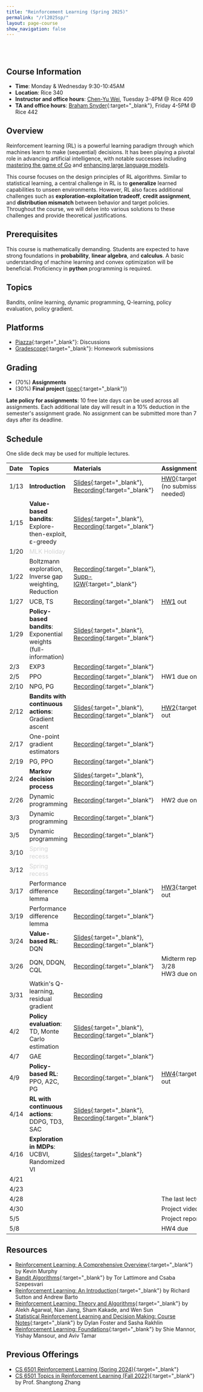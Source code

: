```yaml
---
title: "Reinforcement Learning (Spring 2025)"
permalink: "/rl2025sp/"
layout: page-course
show_navigation: false
---
```


<br/><br>

## Course Information
- **Time**: Monday & Wednesday 9:30-10:45AM  
- **Location**: Rice 340   
- **Instructor and office hours**: [Chen-Yu Wei](https://bahh723.github.io/), Tuesday 3-4PM @ Rice 409     
- **TA and office hours**: [Braham Snyder](https://www.braham.io/){:target="_blank"}, Friday 4-5PM @ Rice 442   


## Overview  
Reinforcement learning (RL) is a powerful learning paradigm through which machines learn to make (sequential) decisions. It has been playing a pivotal role in advancing artificial intelligence, with notable successes including <a href="https://www.nature.com/articles/nature16961" target="_blank">mastering the game of Go</a> and <a href="https://openai.com/index/instruction-following/" target="_blank">enhancing large language models</a>.  

This course focuses on the design principles of RL algorithms. Similar to statistical learning, a central challenge in RL is to **generalize** learned capabilities to unseen environments.  However, RL also faces additional challenges such as **exploration-exploitation tradeoff**, **credit assignment**, and **distribution mismatch** between behavior and target policies. Throughout the course, we will delve into various solutions to these challenges and provide theoretical justifications.  

## Prerequisites  
This course is mathematically demanding. Students are expected to have strong foundations in **probability**, **linear algebra**, and **calculus**. A basic understanding of machine learning and convex optimization will be beneficial. Proficiency in **python** programming is required. 

## Topics 
Bandits, online learning, dynamic programming, Q-learning, policy evaluation, policy gradient. 

## Platforms
- [Piazza](https://piazza.com/class/m5v3ed2f1f63ei/){:target="_blank"}: Discussions  
- [Gradescope](https://www.gradescope.com/courses/968387){:target="_blank"}: Homework submissions  


## Grading
- (70%) **Assignments**        
- (30%) **Final project** ([spec](/rl2025sp_files/final-project.pdf){:target="_blank"})        

**Late policy for assignments**: 10 free late days can be used across all assignments. Each additional late day will result in a 10% deduction in the semester's assignment grade.  No assignment can be submitted more than 7 days after its deadline.  



## Schedule

One slide deck may be used for multiple lectures. 

| Date    | Topics    |  Materials   |  Assignments  |
|:----------------|:----------------|:----------------|:----------------|
| 1/13 | **Introduction** | [Slides](/rl2025sp_files/introduction.pdf){:target="_blank"}, [Recording](https://virginia.zoom.us/rec/share/LOizdQbexpbBT8RsRuRujEIjsJPN2C7Vkxrnt7rv_w-7nBf9sPFuWj-4sTWGr-qD.Usoe7v8ynvlY6Ddi){:target="_blank"} | [HW0](/rl2025sp_files/HW0.pdf){:target="_blank"} (no submission needed) |
| 1/15 | **Value-based bandits**: Explore-then-exploit, &epsilon;-greedy | [Slides](/rl2025sp_files/bandits1.pdf){:target="_blank"}, [Recording](https://virginia.zoom.us/rec/share/6r_YblVPYKHMTHvusfD9ybQJuCtAfX2tcCqkVqBJ5GEyN9DNZEcrnVgI_wU-QYWY.WL2zs2sFlOWpUf_e){:target="_blank"} |  |
| 1/20 | <span style="color:lightgray">MLK Holiday</span>  |  |  | 
| 1/22 | Boltzmann exploration, Inverse gap weighting, Reduction | [Recording](https://virginia.zoom.us/rec/share/mpNKMAsgr_RpvKJi5jE2fpHc2rjvx35LLGJNPQzMZboSOJlSmqz3hpd_TaL23k9T.0Ly0ut2A7fyfiJy6){:target="_blank"}, [Supp-IGW](/rl2025sp_files/igw.pdf){:target="_blank"} |  |
| 1/27 | UCB, TS | [Recording](https://virginia.zoom.us/rec/share/kItwByOYyq2i8dfIY4mzoTn5WD2vTfe1oTKHTdDhJLwTwrdzB1o43aJDKSntZ7rD.2z_XuQDLVSzO5h7G){:target="_blank"} | [HW1](/rl2025sp_files/HW1.pdf) out |
| 1/29 | **Policy-based bandits**: Exponential weights (full-information) | [Slides](/rl2025sp_files/bandits2.pdf){:target="_blank"}, [Recording](https://virginia.zoom.us/rec/share/5uLjWL23bqaYIFa1Q021cOVE93TsigiNH4HZjvIDrtTnOP4X-rQb3awH-bV5P1Mz.Z9D0IZ2eLmylsFgf){:target="_blank"} |  |
| 2/3 | EXP3 | [Recording](https://virginia.zoom.us/rec/share/6qOFhOvmILUKuwgY8aJ5yJwnHQgOuIGpck2-rjU0GhUm5uvwnmNlo0wj6SZOstok.AX0hnpi_MW1jq3iY){:target="_blank"} |  |
| 2/5 | PPO | [Recording](https://virginia.zoom.us/rec/share/FH6LEG6OIoivCApAEQdsdxHKz15aDbPa_D6s36qVLzm5KyZcUWMOklnfY9Qd0UNz.EQDGKgyDlteWx0Up){:target="_blank"} | HW1 due on 2/7 |
| 2/10 | NPG, PG | [Recording](https://virginia.zoom.us/rec/share/5LJDB6Sy0HzItbHYx8-71gUFSIC0Kj7lcu8cHua2PZUl9CpSVEc00EMUMpKus8JB.278SAGuQjr88hVVp){:target="_blank"} |  |
| 2/12 | **Bandits with continuous actions**: Gradient ascent | [Slides](/rl2025sp_files/continuous-bandits.pdf){:target="_blank"}, [Recording](https://virginia.zoom.us/rec/share/gW7AUsN1jfECZnKPCmydkZb5RpCby7a4w1tWIy3rKOBUFzi0eY9M4Y9EtmcZ_tnA.pahM6dCjLb95wJWr){:target="_blank"} | [HW2](/rl2025sp_files/HW2.pdf){:target="_blank"} out |
| 2/17 | One-point gradient estimators | [Recording](https://virginia.zoom.us/rec/share/35HVd3ly1t2LxyQyl2iUGFDKvIxUHKGmgHS_imPKSlaPyLastkYuw_FdypC5B6Xz.dQzf4t6Flhsu6jIW){:target="_blank"} |  |
| 2/19 | PG, PPO | [Recording](https://virginia.zoom.us/rec/share/6Cb6x7ZmzVw_PkpErXDZSrS3sBQPM1QfqL4hf8mtQxxNFEeeHR7pC-qcusmR-IJl.soQd8G4Ncufeg8b3){:target="_blank"} |  |
| 2/24 | **Markov decision process** | [Slides](/rl2025sp_files/mdp.pdf){:target="_blank"}, [Recording](https://virginia.zoom.us/rec/share/XVgcohDHkDRnAJVXGoVbANjaU3-gxZtFiYM9Y-VJXVkZp3banAZesg0vOh1KNg6W.DdxgGNzshh-yqJNr){:target="_blank"} |  |
| 2/26 | Dynamic programming| [Recording](https://virginia.zoom.us/rec/share/JCOwDal2Ug_f1f844NeRqh6WfEoFTIQBJcddDAXMzky3VOJQl1uBnQqWtpS9D7zH.hnV_48d2HGnK1eHB){:target="_blank"} | HW2 due on 2/28 |
| 3/3 | Dynamic programming | [Recording](https://virginia.zoom.us/rec/share/Dm9DZ99YPwhbWP9ZoZNf3Is7JXlkKgXVukIujWoDm1hsUV3ANYejpkC6dNtX_iC-.KS2t5AfM8coss6Uq){:target="_blank"} |  |
| 3/5 | Dynamic programming | [Recording](https://virginia.zoom.us/rec/share/42WRz0fzCyvqBCNlj-KUS_orczNmHyc6SnVOkxpwHD72XmLvyc4Ogv1OBtxfQjka.4atiHtk62lljberk){:target="_blank"} |  |
| 3/10 | <span style="color:lightgray">Spring recess</span>  |  |  |
| 3/12 | <span style="color:lightgray">Spring recess</span> |  |  |
| 3/17 | Performance difference lemma | [Recording](https://virginia.zoom.us/rec/share/qS89VuI_5ujo8sgZCtx5DsI_HGkSRc-uTNyne_pVL1xQ9cFM2mukON4IOhxDQSUP.8Ft_5PZkEmSvrCoV){:target="_blank"} | [HW3](/rl2025sp_files/HW3.pdf){:target="_blank"} out |
| 3/19 | Performance difference lemma | [Recording](https://virginia.zoom.us/rec/share/aaskF8yEvKsIqCOdJzGOSVfW0uZmVR2xF9LXo710GkzIDZNpG3JPFxBV0dAfBUzK.Tdr67PxTnYLLYHtJ){:target="_blank"} |  |
| 3/24 | **Value-based RL**: DQN | [Slides](/rl2025sp_files/vi-based.pdf){:target="_blank"}, [Recording](https://virginia.zoom.us/rec/share/HAQfiy18qAvvG3LVk3Pa8dKw3WkiCC2LRD9hmvrHdOILal7sSWicoUv_JzrWRGIx.EyI9E5Rd_PQOAnQF){:target="_blank"} |  |
| 3/26 | DQN, DDQN, CQL | [Recording](https://virginia.zoom.us/rec/share/6LG8k1hQEP4_ug3OBLS91Ue3LC46ZavxmzwFZhxSAGrMlnjb-aThgcj6D3GG6oog.m5BureNzE2JKhgbU){:target="_blank"} | Midterm report due on 3/28 <br/> HW3 due on 3/30 |
| 3/31 | Watkin's Q-learning, residual gradient | [Recording](https://virginia.zoom.us/rec/share/dIl3jBl53KWDMd86O6CAQ11mvXi2WNBN3ywKerg6Q6UKYe__D52EpUWdzh4n6nbw.JUUlI6eW91_CUmVw) |  |
| 4/2 | **Policy evaluation**: TD, Monte Carlo estimation | [Slides](/rl2025sp_files/policy-eval.pdf){:target="_blank"}, [Recording](https://virginia.zoom.us/rec/share/nHWqdB8VGYKyBbljfClHzLhugnOPcfSm0k5nVNfBlucRVIDMBl_BJKNMKH4PCL8Q.RyTCxGwQKZf1iBZY){:target="_blank"} |  |
| 4/7 | GAE | [Recording](https://virginia.zoom.us/rec/share/nR2QD0iyomb9Z9WLS5XQADbPW7AO_oD52Cr_eW98WjC8qIccMGK62lWQUVCrykEo.u7HxuwwHnxQ83j8b){:target="_blank"} |  |
| 4/9 | **Policy-based RL**: PPO, A2C, PG | [Recording](https://virginia.zoom.us/rec/share/wBUx3Cu6ZCArmat0eGvw-OCuZCmJCcx-hsBzPIrD01deXCF3EjJQLVxkoiwuXYsM.bPk3Nqiz1YiiaYpX){:target="_blank"} | [HW4](/rl2025sp_files/HW4.pdf){:target="_blank"} out |
| 4/14 | **RL with continuous actions**: DDPG, TD3, SAC | [Slides](/rl2025sp_files/RL-with-continuous-actions.pdf){:target="_blank"}, [Recording](https://virginia.zoom.us/rec/share/q8rIW9sWDsKWDOqSpzhzUy7hgt-HMYMQ_TUt4FYHwHvfhGIHHdrYOn-f_ZoPwqn2.GoNIcIRK43lYl0n4){:target="_blank"} |  |
| 4/16 | **Exploration in MDPs**: UCBVI, Randomized VI | [Slides](/rl2025sp_files/exploration.pdf){:target="_blank"} |  |
| 4/21 |  |  |  |
| 4/23 |  |  |  |
| 4/28 |  |  | The last lecture |
| 4/30 |  |  | Project video due |
| 5/5 |  |  | Project report due |
| 5/8 |  |  | HW4 due |

## Resources
- [Reinforcement Learning: A Comprehensive Overview](https://arxiv.org/pdf/2412.05265){:target="_blank"} by Kevin Murphy   
- [Bandit Algorithms](https://tor-lattimore.com/downloads/book/book.pdf){:target="_blank"} by Tor Lattimore and Csaba Szepesvari   
- [Reinforcement Learning: An Introduction](http://incompleteideas.net/book/the-book-2nd.html){:target="_blank"} by Richard Sutton and Andrew Barto  
- [Reinforcement Learning: Theory and Algorithms](https://rltheorybook.github.io/){:target="_blank"} by Alekh Agarwal, Nan Jiang, Sham Kakade, and Wen Sun  
- [Statistical Reinforcement Learning and Decision Making: Course Notes](https://www.mit.edu/~rakhlin/courses/course_stat_rl/course_stat_rl.pdf){:target="_blank"} by Dylan Foster and Sasha Rakhlin   
- [Reinforcement Learning: Foundations](https://sites.google.com/view/rlfoundations/home){:target="_blank"} by Shie Mannor, Yishay Mansour, and Aviv Tamar  


## Previous Offerings    
- [CS 6501 Reinforcement Learning (Spring 2024)](https://bahh723.github.io/rl2024sp/){:target="_blank"}
- [CS 6501 Topics in Reinforcement Learning (Fall 2022)](https://shangtongzhang.github.io/teaching/cs6501_fall_22/index){:target="_blank"} by Prof. Shangtong Zhang  




